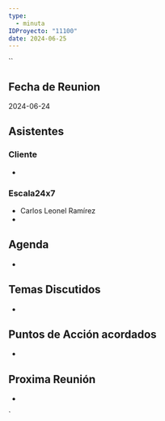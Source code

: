 ```yaml
---
type:
  - minuta
IDProyecto: "11100"
date: 2024-06-25
---
```

``

## Fecha de Reunion
2024-06-24

## Asistentes

### Cliente
* 
### Escala24x7
- Carlos Leonel Ramírez
-  

## Agenda
* 
## Temas Discutidos
*  

## Puntos de Acción acordados
*  

## Proxima Reunión
*   

`